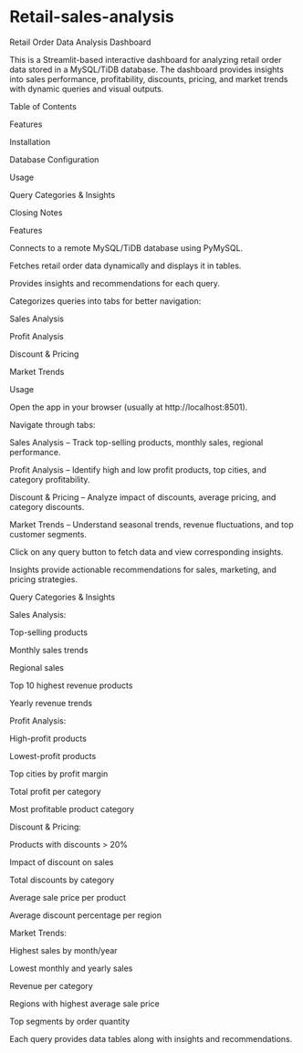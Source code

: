 # Retail-sales-analysis
Retail Order Data Analysis Dashboard

This is a Streamlit-based interactive dashboard for analyzing retail order data stored in a MySQL/TiDB database. The dashboard provides insights into sales performance, profitability, discounts, pricing, and market trends with dynamic queries and visual outputs.

Table of Contents

Features

Installation

Database Configuration

Usage

Query Categories & Insights

Closing Notes

Features

Connects to a remote MySQL/TiDB database using PyMySQL.

Fetches retail order data dynamically and displays it in tables.

Provides insights and recommendations for each query.

Categorizes queries into tabs for better navigation:

Sales Analysis

Profit Analysis

Discount & Pricing

Market Trends

Usage

Open the app in your browser (usually at http://localhost:8501).

Navigate through tabs:

Sales Analysis – Track top-selling products, monthly sales, regional performance.

Profit Analysis – Identify high and low profit products, top cities, and category profitability.

Discount & Pricing – Analyze impact of discounts, average pricing, and category discounts.

Market Trends – Understand seasonal trends, revenue fluctuations, and top customer segments.

Click on any query button to fetch data and view corresponding insights.

Insights provide actionable recommendations for sales, marketing, and pricing strategies.

Query Categories & Insights

Sales Analysis:

Top-selling products

Monthly sales trends

Regional sales

Top 10 highest revenue products

Yearly revenue trends

Profit Analysis:

High-profit products

Lowest-profit products

Top cities by profit margin

Total profit per category

Most profitable product category

Discount & Pricing:

Products with discounts > 20%

Impact of discount on sales

Total discounts by category

Average sale price per product

Average discount percentage per region

Market Trends:

Highest sales by month/year

Lowest monthly and yearly sales

Revenue per category

Regions with highest average sale price

Top segments by order quantity

Each query provides data tables along with insights and recommendations.
